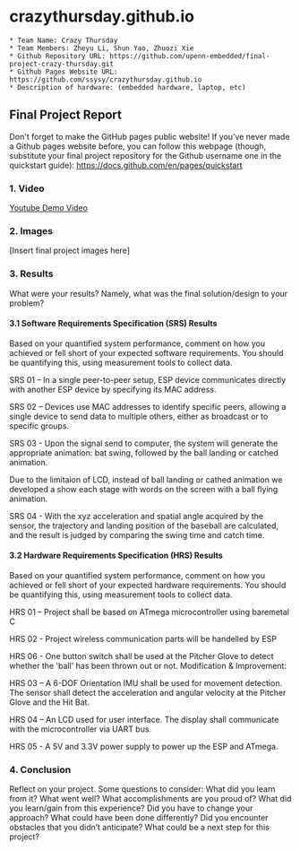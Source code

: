 # crazythursday.github.io


    * Team Name: Crazy Thursday
    * Team Members: Zheyu Li, Shun Yao, Zhuozi Xie 
    * Github Repository URL: https://github.com/upenn-embedded/final-project-crazy-thursday.git
    * Github Pages Website URL: https://github.com/ssysy/crazythursday.github.io
    * Description of hardware: (embedded hardware, laptop, etc) 

## Final Project Report

Don't forget to make the GitHub pages public website!
If you’ve never made a Github pages website before, you can follow this webpage (though, substitute your final project repository for the Github username one in the quickstart guide):  <https://docs.github.com/en/pages/quickstart>

### 1. Video

[Youtube Demo Video](https://www.youtube.com/watch?v=_IhdffkUVsc)

### 2. Images

[Insert final project images here]

### 3. Results

What were your results? Namely, what was the final solution/design to your problem?

#### 3.1 Software Requirements Specification (SRS) Results

Based on your quantified system performance, comment on how you achieved or fell short of your expected software requirements. You should be quantifying this, using measurement tools to collect data.

SRS 01 – In a single peer-to-peer setup, ESP device communicates directly with another ESP device by specifying its MAC address.

SRS 02 – Devices use MAC addresses to identify specific peers, allowing a single device to send data to multiple others, either as broadcast or to specific groups.

SRS 03 - Upon the signal send to computer, the system will generate the appropriate animation: bat swing, followed by the ball landing or catched animation.

Due to the limitaion of LCD, instead of ball landing or cathed animation we developed a show each stage with words on the screen with a ball flying animation.

SRS 04 - With the xyz acceleration and spatial angle acquired by the sensor, the trajectory and landing position of the baseball are calculated, and the result is judged by comparing the swing time and catch time.

#### 3.2 Hardware Requirements Specification (HRS) Results

Based on your quantified system performance, comment on how you achieved or fell short of your expected hardware requirements. You should be quantifying this, using measurement tools to collect data.

HRS 01 – Project shall be based on ATmega microcontroller using baremetal C

HRS 02 - Project wireless communication parts will be handelled by ESP

HRS 06 - One button switch shall be used at the Pitcher Glove to detect whether the 'ball' has been thrown out or not.
Modification & Improvement:

HRS 03 – A 6-DOF Orientation IMU shall be used for movement detection. The sensor shall detect the acceleration and angular velocity at the Pitcher Glove and the Hit Bat.

HRS 04 – An LCD used for user interface. The display shall communicate with the microcontroller via UART bus.

HRS 05 - A 5V and 3.3V power supply to power up the ESP and ATmega.

### 4. Conclusion

Reflect on your project. Some questions to consider: What did you learn from it? What went well? What accomplishments are you proud of? What did you learn/gain from this experience? Did you have to change your approach? What could have been done differently? Did you encounter obstacles that you didn’t anticipate? What could be a next step for this project?
